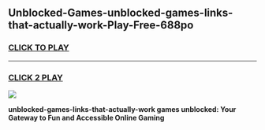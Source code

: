 
## Unblocked-Games-unblocked-games-links-that-actually-work-Play-Free-688po
<h3>
<a href="https://premium76.site?title=unblocked-games-links-that-actually-work&ref=21A">CLICK TO PLAY</a></h3>
<hr>

<h3>
<a href="https://premium76.site?title=unblocked-games-links-that-actually-work&ref=21A">CLICK 2 PLAY</a>
  
</h3>

<a href="https://premium76.site?title=unblocked-games-links-that-actually-work&ref=21A"><img src="https://clearcache.store/games.png"></a>


**unblocked-games-links-that-actually-work games unblocked: Your Gateway to Fun and Accessible Online Gaming**
